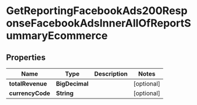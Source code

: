 

# GetReportingFacebookAds200ResponseFacebookAdsInnerAllOfReportSummaryEcommerce


## Properties

| Name | Type | Description | Notes |
|------------ | ------------- | ------------- | -------------|
|**totalRevenue** | **BigDecimal** |  |  [optional] |
|**currencyCode** | **String** |  |  [optional] |



